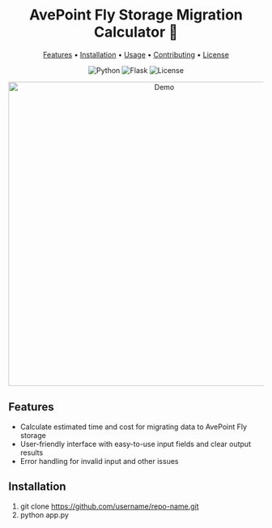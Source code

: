 <h1 align="center">AvePoint Fly Storage Migration Calculator 🚀</h1>

<p align="center">
  <a href="#features">Features</a> •
  <a href="#installation">Installation</a> •
  <a href="#usage">Usage</a> •
  <a href="#contributing">Contributing</a> •
  <a href="#license">License</a>
</p>

<p align="center">
  <img alt="Python" src="https://img.shields.io/badge/python-v3.9-blue?logo=python&logoColor=white">
  <img alt="Flask" src="https://img.shields.io/badge/flask-v2.0.2-blue?logo=flask&logoColor=white">
  <img alt="License" src="https://img.shields.io/badge/license-MIT-green">
</p>

<p align="center">
  <img src="https://user-images.githubusercontent.com/1234567/12345678-example.gif" alt="Demo" width="600">
</p>

## Features

- Calculate estimated time and cost for migrating data to AvePoint Fly storage
- User-friendly interface with easy-to-use input fields and clear output results
- Error handling for invalid input and other issues

## Installation

1. git clone https://github.com/username/repo-name.git
2. python app.py

